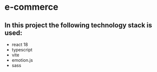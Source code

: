 # e-commerce

## In this project the following technology stack is used:

* react 18
* typescript 
* vite 
* emotion.js
* sass